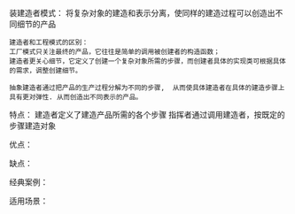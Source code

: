 装建造者模式：
    将复杂对象的建造和表示分离，使同样的建造过程可以创造出不同细节的产品

    建造者和工程模式的区别：
    工厂模式只关注最终的产品，它往往是简单的调用被创建者的构造函数；
    建造者更关心细节，它定义了创建一个复杂对象所需的步骤，而创建者具体的实现类可根据具体的需求，调整创建细节。

    抽象建造者通过把产品的生产过程分解为不同的步骤,  从而使具体建造者在具体的建造步骤上具有更对弹性. 从而创造出不同表示的产品。

特点：
    建造者定义了建造产品所需的各个步骤
    指挥者通过调用建造者，按既定的步骤建造对象

优点：
    

缺点：
    

经典案例：
    

适用场景：
    